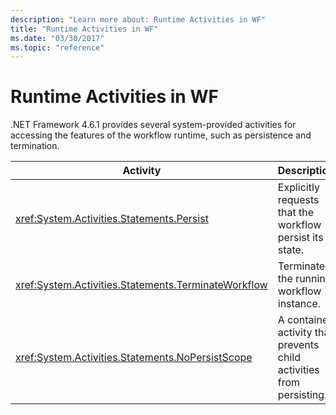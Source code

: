 ```yaml
---
description: "Learn more about: Runtime Activities in WF"
title: "Runtime Activities in WF"
ms.date: "03/30/2017"
ms.topic: "reference"
---
```

# Runtime Activities in WF

.NET Framework 4.6.1 provides several system-provided activities for accessing the features of the workflow runtime, such as persistence and termination.

|Activity|Description|
|--------------|-----------------|
|<xref:System.Activities.Statements.Persist>|Explicitly requests that the workflow persist its state.|
|<xref:System.Activities.Statements.TerminateWorkflow>|Terminates the running workflow instance.|
|<xref:System.Activities.Statements.NoPersistScope>|A container activity that prevents child activities from persisting.|
